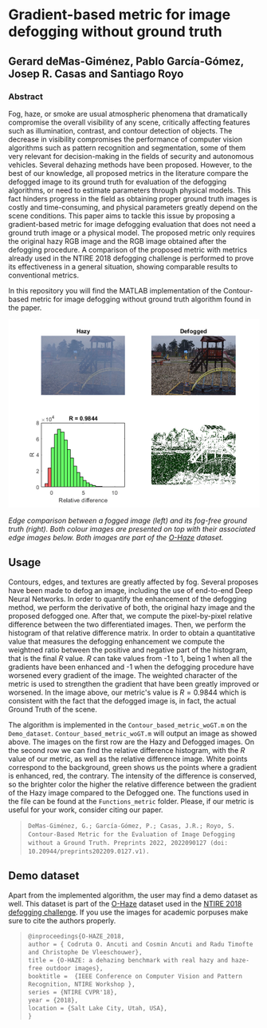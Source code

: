 # Gradient-based metric for image defogging without ground truth

## Gerard deMas-Giménez, Pablo García-Gómez, Josep R. Casas and Santiago Royo

### Abstract
Fog, haze, or smoke are usual atmospheric phenomena that dramatically compromise the overall visibility of any scene, critically affecting features such as illumination, contrast, and contour detection of objects. The decrease in visibility compromises the performance of computer vision algorithms such as pattern recognition and segmentation, some of them very relevant for decision-making in the fields of security and autonomous vehicles. Several dehazing methods have been proposed. However, to the best of our knowledge, all proposed metrics in the literature compare the defogged image to its ground truth for evaluation of the defogging algorithms,  or need to estimate parameters through physical models. This fact hinders progress in the field as obtaining proper ground truth images is costly and time-consuming, and physical parameters greatly depend on the scene conditions. This paper aims to tackle this issue by proposing a gradient-based metric for image defogging evaluation that does not need a ground truth image or a physical model. The proposed metric only requires the original hazy RGB image and the RGB image obtained after the defogging procedure. A comparison of the proposed metric with metrics already used in the NTIRE 2018 defogging challenge is performed to prove its effectiveness in a general situation, showing comparable results to conventional metrics.

In this repository you will find the MATLAB implementation of the Contour-based metric for image defogging without ground truth algorithm found in the paper.

![Example](/Images/Example.png)

*Edge comparison between a fogged image (left) and its fog-free ground truth (right). Both colour images are presented on top with their associated edge images below. Both images are part of the [O-Haze](https://data.vision.ee.ethz.ch/cvl/ntire18//o-haze/) dataset.*

## Usage
Contours, edges, and textures are greatly affected by fog. Several proposes have been made to defog an image, including the use of end-to-end Deep Neural Networks. In order to quantify the enhancement of the defogging method, we perform the derivative of both, the original hazy image and the proposed defogged one. After that, we compute the pixel-by-pixel relative difference between the two differentiated images. Then, we perform the histogram of that relative difference matrix. In order to obtain a quantitative value that measures the defogging enhancement we compute the weightned ratio between the positive and negative part of the histogram, that is the final $R$ value. $R$ can take values from -1 to 1, being 1 when all the gradients have been enhanced and -1 when the defogging procedure have worsened every gradient of the image. The weighted character of the metric is used to strengthen the gradient that have been greatly improved or worsened. In the image above, our metric's value is $R=0.9844$ which is consistent with the fact that the defogged image is, in fact, the actual Ground Truth of the scene.

The algorithm is implemented in the `Contour_based_metric_woGT.m` on the `Demo_dataset`. `Contour_based_metric_woGT.m` will output an image as showed above. The images on the first row are the Hazy and Defogged images. On the second row we can find the relative difference histogram, with the $R$ value of our metric, as well as the relative difference image. White points correspond to the background, green shows us the points where a gradient is enhanced, red, the contrary. The intensity of the difference is conserved, so the brighter color the higher the relative difference between the gradient of the Hazy image compared to the Defogged one. The functions used in the file can be found at the `Functions_metric` folder. Please, if our metric is useful for your work, consider citing our paper.

>`DeMas-Giménez, G.; García-Gómez, P.; Casas, J.R.; Royo, S. Contour-Based Metric for the Evaluation of Image Defogging without a Ground Truth. Preprints 2022, 2022090127 (doi: 10.20944/preprints202209.0127.v1).`

## Demo dataset
Apart from the implemented algorithm, the user may find a demo dataset as well. This dataset is part of the [O-Haze](https://data.vision.ee.ethz.ch/cvl/ntire18//o-haze/) dataset used in the [NTIRE 2018 defogging challenge](https://people.ee.ethz.ch/~timofter/publications/NTIRE2018_Dehazing_report_CVPRW-2018.pdf). If you use the images for academic porpuses make sure to cite the authors properly.

>```
>@inproceedings{O-HAZE_2018,
>author = { Codruta O. Ancuti and Cosmin Ancuti and Radu Timofte and Christophe De Vleeschouwer},
>title = {O-HAZE: a dehazing benchmark with real hazy and haze-free outdoor images},
>booktitle =  {IEEE Conference on Computer Vision and Pattern Recognition, NTIRE Workshop },
>series = {NTIRE CVPR'18},
>year = {2018},
>location = {Salt Lake City, Utah, USA},
>}
>```